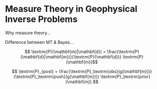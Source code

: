 # Measure Theory in Geophysical Inverse Problems

Why measure theory...

Difference between MT & Bayes...

$$ \textrm{P}(\mathbf{m}|\mathbf{d}) = \frac{\textrm{P}(\mathbf{d}|\mathbf{m})}{\textrm{P}(\mathbf{d})} \textrm{P}(\mathbf{m})$$

$$ \textrm{P}_{post} = \frac{\textrm{P}_\textrm{obs}(g(\mathbf{m}))}{\textrm{P}_\textrm{push}(g(\mathbf{m}))} \textrm{P}_\textrm{prior}(\mathbf{m}) $$
